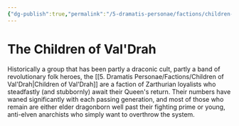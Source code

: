 ```yaml
---
{"dg-publish":true,"permalink":"/5-dramatis-personae/factions/children-of-val-drah/","noteIcon":""}
---
```


# The Children of Val'Drah

Historically a group that has been partly a draconic cult, partly a band of revolutionary folk heroes, the [[5. Dramatis Personae/Factions/Children of Val'Drah\|Children of Val'Drah]] are a faction of Zarthurian loyalists who steadfastly (and stubbornly) await their Queen's return. Their numbers have waned significantly with each passing generation, and most of those who remain are either elder dragonborn well past their fighting prime or young, anti-elven anarchists who simply want to overthrow the system. 